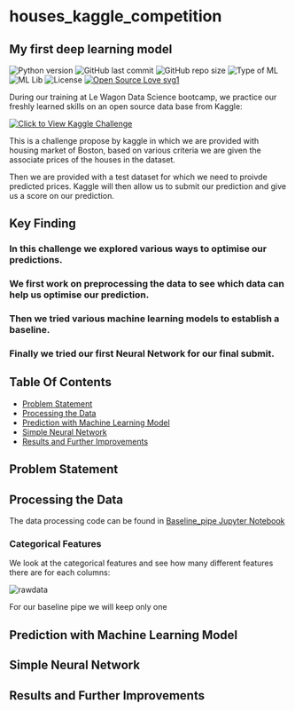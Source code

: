 # houses_kaggle_competition
## My first deep learning model

![Python version](https://img.shields.io/badge/Python%20version-3.10%2B-lightgrey)
![GitHub last commit](https://img.shields.io/github/last-commit/geetakingle/Detecting-Illegal-Fishing)
![GitHub repo size](https://img.shields.io/github/repo-size/geetakingle/Detecting-Illegal-Fishing)
![Type of ML](https://img.shields.io/badge/ML-Supervised%2FSemi--Supervised-red)
![ML Lib](https://img.shields.io/badge/ML%20Lib-scikit--learn-blueviolet)
![License](https://img.shields.io/badge/License-MIT-green)
[![Open Source Love svg1](https://badges.frapsoft.com/os/v1/open-source.svg?v=103)](https://github.com/ellerbrock/open-source-badges/)

During our training at Le Wagon Data Science bootcamp, we practice our freshly learned skills on an open source data base from Kaggle:

[![Click to View Kaggle Challenge](https://wagon-public-datasets.s3.amazonaws.com/data-science-images/ML/kaggle-batch-challenge.png)](https://www.kaggle.com/c/house-prices-advanced-regression-techniques/data)


This is a challenge propose by kaggle in which we are provided with housing market of Boston, based on various criteria we are given the associate prices of the houses in the dataset.

Then we are provided with a test dataset for which we need to proivde predicted prices. Kaggle will then allow us to submit our prediction and give us a score on our prediction.




## Key Finding

### In this challenge we explored various ways to optimise our predictions.
### We first work on preprocessing the data to see which data can help us optimise our prediction.
### Then we tried various machine learning models to establish a baseline.
### Finally we tried our first Neural Network for our final submit.

## Table Of Contents

 - [Problem Statement](#problem-statement)
 - [Processing the Data](#processing-the-data)
 - [Prediction with Machine Learning Model](#prediction-with-machine-learning-model)
 - [Simple Neural Network](#simple-neural-network)
 - [Results and Further Improvements](#results-and-further-improvements)

 ## Problem Statement


 ## Processing the Data
The data processing code can be found in [Baseline_pipe Jupyter Notebook](https://github.com/pgducray/houses_kaggle_competition/blob/main/Baseline_pipe.ipynb)

### Categorical Features

We look at the categorical features and see how many different features there are for each columns:

![rawdata](assets_img/cat_feat_hist.png)

For our baseline pipe we will keep only one




 ## Prediction with Machine Learning Model


## Simple Neural Network



## Results and Further Improvements
